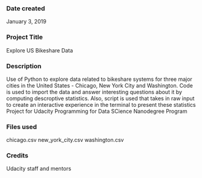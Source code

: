 ### Date created
January 3, 2019

### Project Title
Explore US Bikeshare Data

### Description
Use of Python to explore data related to bikeshare systems for three major
cities in the United States - Chicago, New York City and Washington. Code is
used to import the data and answer interesting questions about it by computing
descroptive statistics. Also, script is used that takes in raw input to create
an interactive experience in the terminal to present these statistics
Project for Udacity Programming for Data SCience Nanodegree Program

### Files used
chicago.csv
new_york_city.csv
washington.csv

### Credits
Udacity staff and mentors
